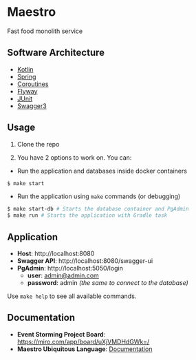 # Maestro
Fast food monolith service

## Software Architecture

-  [Kotlin](https://kotlinlang.org/)
-  [Spring](https://spring.io/)
-  [Coroutines](https://kotlinlang.org/docs/coroutines-overview.html)
-  [Flyway](https://docs.spring.io/spring-boot/docs/3.1.0/reference/htmlsingle/#howto.data-initialization.migration-tool.flyway)
-  [JUnit](https://junit.org/junit5/)
-  [Swagger3](https://swagger.io/docs/specification/about/)

## Usage

1. Clone the repo

2. You have 2 options to work on. You can: 
- Run the application and databases inside docker containers 

```bash
$ make start
```

- Run the application using `make` commands (or debugging)
```bash
$ make start-db # Starts the database container and PgAdmin
$ make run # Starts the application with Gradle task
```

## Application

- **Host**: http://localhost:8080
- **Swagger API**: http://localhost:8080/swagger-ui
- **PgAdmin**: http://localhost:5050/login
    - **user**: admin@admin.com
    - **password**: admin *(the same to connect to the database)*

Use `make help` to see all available commands.

## Documentation

- **Event Storming Project Board**: https://miro.com/app/board/uXjVMDHdGWk=/
- **Maestro Ubiquitous Language**: [Documentation](documentation/event-storming/Glossário%20de%20Linguagem%20Ubiqua.md)